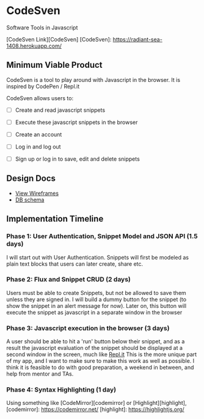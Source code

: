 # CodeSven
Software Tools in Javascript

[CodeSven Link][CodeSven]
[CodeSven]: https://radiant-sea-1408.herokuapp.com/

## Minimum Viable Product

CodeSven is a tool to play around with Javascript in the browser. It is inspired by CodePen / Repl.it

CodeSven allows users to:

- [ ] Create and read javascript snippets
- [ ] Execute these javascript snippets in the browser
- [ ] Create an account
- [ ] Log in and log out
- [ ] Sign up or log in to save, edit and delete snippets


## Design Docs
* [View Wireframes][view]
* [DB schema][schema]

[view]: ./docs/views.md
[schema]: ./docs/schema.md

## Implementation Timeline

### Phase 1: User Authentication, Snippet Model and JSON API (1.5 days)

I will start out with User Authentication. Snippets will first be modeled as plain text blocks that users can later create, share etc.

### Phase 2: Flux and Snippet CRUD (2 days)

Users must be able to create Snippets, but not be allowed to save them unless they are signed in. I will build a dummy button for the snippet (to show the snippet in an alert message for now). Later on, this button will execute the snippet as javascript in a separate window in the browser


### Phase 3: Javascript execution in the browser (3 days)

A user should be able to hit a 'run' button below their snippet, and as a result the javascript evaluation of the snippet should be displayed at a second window in the screen, much like [Repl.it][replit]
This is the more unique part of my app, and I want to make sure to make this work as well as possible. I think it is feasible to do with good preparation, a weekend in between, and help from mentor and TAs.

[replit]: https://repl.it/languages/javascript

### Phase 4: Syntax Highlighting (1 day)

Using something like [CodeMirror][codemirror] or [Highlight][highlight], 
[codemirror]: https://codemirror.net/
[highlight]: https://highlightjs.org/

